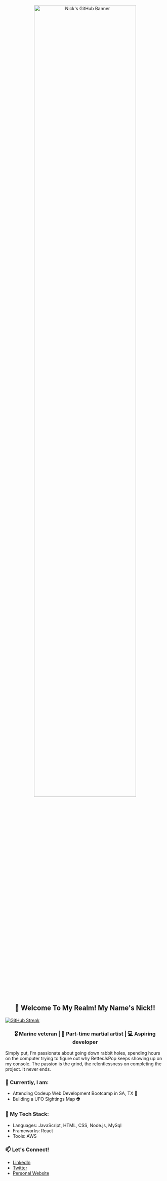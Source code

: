 <p align="center">
  <img src="https://cdn4.whatculture.com/images/2015/09/BMcKRFsj-600x338.jpg" alt="Nick's GitHub Banner" width="80%">
</p>

<h2 align="center">👋 Welcome To My Realm! My Name's Nick!!</h2>

 [![GitHub Streak](https://github-readme-streak-stats.herokuapp.com?user=Lopez4163&theme=git-dark&hide_border=true)](https://git.io/streak-stats)

<h3 align="center">
  🎖️ Marine veteran | 🥋 Part-time martial artist | 💻 Aspiring developer

 
</h3>

Simply put, I'm passionate about going down rabbit holes, spending hours on the computer trying to figure out why BetterJsPop keeps showing up on my console. The passion is the grind, the relentlessness on completing the project. It never ends.

### 💼 Currently, I am:
- Attending Codeup Web Development Bootcamp in SA, TX :cowboy_hat_face:
- Building a UFO Sightings Map :alien:

### 🚀 My Tech Stack:
- Languages: JavaScript, HTML, CSS, Node.js, MySql
- Frameworks: React
- Tools: AWS

### 📫 Let's Connect!
- [LinkedIn](https://www.linkedin.com/in/yourprofile/)
- [Twitter](https://twitter.com/yourhandle/)
- [Personal Website](https://yourwebsite.com/)
